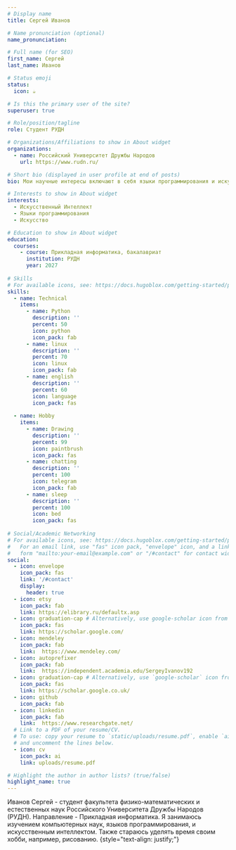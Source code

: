 ```yaml
---
# Display name
title: Сергей Иванов

# Name pronunciation (optional)
name_pronunciation: 

# Full name (for SEO)
first_name: Сергей
last_name: Иванов

# Status emoji
status:
  icon: ☕️

# Is this the primary user of the site?
superuser: true

# Role/position/tagline
role: Студент РУДН

# Organizations/Affiliations to show in About widget
organizations:
  - name: Российский Университет Дружбы Народов
    url: https://www.rudn.ru/

# Short bio (displayed in user profile at end of posts)
bio: Мои научные интересы включают в себя языки программирования и искусственный интеллект.

# Interests to show in About widget
interests:
  - Искусственный Интеллект
  - Языки программирования
  - Искусство

# Education to show in About widget
education:
  courses:
    - course: Прикладная информатика, бакалавриат
      institution: РУДН
      year: 2027
  
# Skills
# For available icons, see: https://docs.hugoblox.com/getting-started/page-builder/#icons
skills:
  - name: Technical
    items:
      - name: Python
        description: ''
        percent: 50
        icon: python
        icon_pack: fab
      - name: linux
        description: ''
        percent: 70
        icon: linux
        icon_pack: fab
      - name: english
        description: ''
        percent: 60
        icon: language
        icon_pack: fas
        
  - name: Hobby
    items:
      - name: Drawing
        description: ''
        percent: 99
        icon: paintbrush
        icon_pack: fas
      - name: chatting
        description: ''
        percent: 100
        icon: telegram
        icon_pack: fab
      - name: sleep
        description: ''
        percent: 100
        icon: bed
        icon_pack: fas
  
# Social/Academic Networking
# For available icons, see: https://docs.hugoblox.com/getting-started/page-builder/#icons
#   For an email link, use "fas" icon pack, "envelope" icon, and a link in the
#   form "mailto:your-email@example.com" or "/#contact" for contact widget.
social:
  - icon: envelope
    icon_pack: fas
    link: '/#contact'
    display:
      header: true
  - icon: etsy
    icon_pack: fab
    link: https://elibrary.ru/defaultx.asp
  - icon: graduation-cap # Alternatively, use google-scholar icon from ai icon pack
    icon_pack: fas
    link: https://scholar.google.com/
  - icon: mendeley
    icon_pack: fab
    link:  https://www.mendeley.com/
  - icon: autoprefixer
    icon_pack: fab
    link:  https://independent.academia.edu/SergeyIvanov192
  - icon: graduation-cap # Alternatively, use `google-scholar` icon from `ai` icon pack
    icon_pack: fas
    link: https://scholar.google.co.uk/
  - icon: github
    icon_pack: fab
  - icon: linkedin
    icon_pack: fab  
    link:  https://www.researchgate.net/
  # Link to a PDF of your resume/CV.
  # To use: copy your resume to `static/uploads/resume.pdf`, enable `ai` icons in `params.yaml`,
  # and uncomment the lines below.
  - icon: cv
    icon_pack: ai
    link: uploads/resume.pdf

# Highlight the author in author lists? (true/false)
highlight_name: true
---
```


Иванов Сергей - студент факультета физико-математических и естественных наук Российского Университета Дружбы Народов (РУДН). Направление - Прикладная информатика. Я занимаюсь изучением компьютерных наук, языков программирования, и искусственным интеллектом. Также стараюсь уделять время своим хобби, например, рисованию.
{style="text-align: justify;"}
